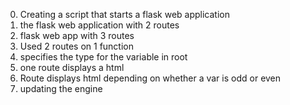 0. Creating a script that starts a flask web application
1. the flask web application with 2 routes
2. flask web app with 3 routes
3. Used 2 routes on 1 function
4. specifies the type for the variable in root
5. one route displays a html
6. Route displays html depending on whether a var is odd or even
7. updating the engine

